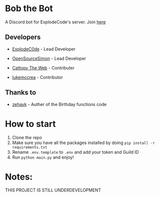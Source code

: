 # Bob the Bot
A Discord bot for ExplodeCode's server. Join [here](https://discord.gg/jWS24SryVx)

## Developers

- [ExplodeC0de](https://github.com/ExplodeC0de) - Lead Developer 

- [OpenSourceSimon](https://github.com/OpenSourceSimon) - Lead Developer 
- [Cattopy The Web](https://github.com/MesVisiDraugai) - Contributer
- [lukemccrea](https://github.com/lukemccrea) - Contributor
## Thanks to
- [zehayk](https://github.com/zehayk) - Auther of the Birthday functions code

# How to start
1. Clone the repo
2. Make sure you have all the packages installed by doing `pip install -r requirements.txt`
3. Rename `.env.template` to `.env` and add your token and Guild ID
4. Run `python main.py` and enjoy!


# Notes:
THIS PROJECT IS STILL UNDERDEVELOPMENT
